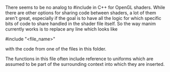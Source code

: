 There seems to be no analog to #include in C++ for OpenGL shaders.  While there are other options for sharing code between shaders, a lot of them aren't great, especially if the goal is to have all the logic for which specific bits of code to share handled in the shader file itself.  So the way manim currently works is to replace any line which looks like

#include "<file_name>"

with the code from one of the files in this folder.

The functions in this file often include reference to uniforms which are assumed to be part of the surrounding context into which they are inserted.
